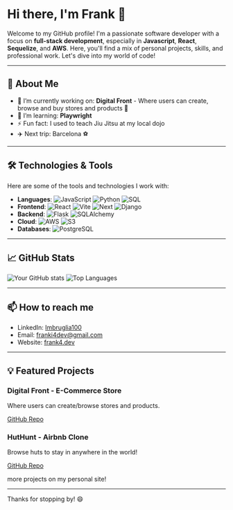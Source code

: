  # Hi there, I'm Frank 👋

Welcome to my GitHub profile! I'm a passionate software developer with a focus on **full-stack development**, especially in **Javascript**, **React**, **Sequelize**, and **AWS**. Here, you'll find a mix of personal projects, skills, and professional work. Let's dive into my world of code!

---

## 🚀 About Me

- 🔭 I’m currently working on: **Digital Front** - Where users can create, browse and buy stores and products 💸
- 🌱 I’m learning: **Playwright** 
- ⚡ Fun fact: I used to teach Jiu Jitsu at my local dojo
- ✈️ Next trip: Barcelona ⚽

---

## 🛠️ Technologies & Tools

Here are some of the tools and technologies I work with:

- **Languages**: ![JavaScript](https://img.shields.io/badge/-JavaScript-black?style=flat-square&logo=javascript) ![Python](https://img.shields.io/badge/-Python-black?style=flat-square&logo=python) ![SQL](https://img.shields.io/badge/-SQL-black?style=flat-square&logo=postgresql)
- **Frontend**: ![React](https://img.shields.io/badge/-React-black?style=flat-square&logo=react) ![Vite](https://img.shields.io/badge/-Vite-black?style=flat-square&logo=vite) ![Next](https://img.shields.io/badge/-Next.js-black?style=flat-square&logo=next.js) ![Django](https://img.shields.io/badge/-Django-black?style=flat-square&logo=django)
- **Backend**: ![Flask](https://img.shields.io/badge/-Flask-black?style=flat-square&logo=flask) ![SQLAlchemy](https://img.shields.io/badge/-SQLAlchemy-black?style=flat-square&logo=python)
- **Cloud**: ![AWS](https://img.shields.io/badge/-AWS-black?style=flat-square&logo=amazon-web-services) ![S3](https://img.shields.io/badge/-S3-black?style=flat-square&logo=amazon-s3)
- **Databases**: ![PostgreSQL](https://img.shields.io/badge/-PostgreSQL-black?style=flat-square&logo=postgresql)

---

## 📈 GitHub Stats

![Your GitHub stats](https://github-readme-stats.vercel.app/api?username=imbruglia100&show_icons=true&theme=dark)
![Top Languages](https://github-readme-stats.vercel.app/api/top-langs/?username=imbruglia100&layout=compact&theme=dark)

---

## 📫 How to reach me

- LinkedIn: [Imbruglia100](https://www.linkedin.com/in/frank-imbruglia-095581164/)
- Email: [franki4dev@gmail.com](mailto:franki4dev@gmail.com)
- Website: [frank4.dev](https://frank4.dev/)

---

## 💡 Featured Projects

### Digital Front - E-Commerce Store
Where users can create/browse stores and products.

[GitHub Repo](https://github.com/imbruglia100/digital_front)

### HutHunt - Airbnb Clone
Browse huts to stay in anywhere in the world!

[GitHub Repo](https://github.com/imbruglia100/huthunt)

more projects on my personal site!

---

Thanks for stopping by! 😄
